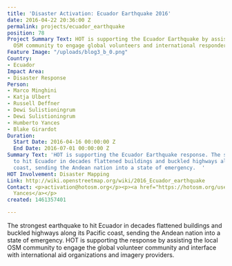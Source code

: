 ```yaml
---
title: 'Disaster Activation: Ecuador Earthquake 2016'
date: 2016-04-22 20:36:00 Z
permalink: projects/ecuador_earthquake
position: 78
Project Summary Text: HOT is supporting the Ecuador Earthquake by assisting the local
  OSM community to engage global volunteers and international responders
Feature Image: "/uploads/blog3_b_0.png"
Country:
- Ecuador
Impact Area:
- Disaster Response
Person:
- Marco Minghini
- Katja Ulbert
- Russell Deffner
- Dewi Sulistioningrum
- Dewi Sulistioningrum
- Humberto Yances
- Blake Girardot
Duration:
  Start Date: 2016-04-16 00:00:00 Z
  End Date: 2016-07-01 00:00:00 Z
Summary Text: 'HOT is supporting the Ecuador Earthquake response. The strongest earthquake
  to hit Ecuador in decades flattened buildings and buckled highways along its Pacific
  coast, sending the Andean nation into a state of emergency.  '
HOT Involvement: Disaster Mapping
Link: http://wiki.openstreetmap.org/wiki/2016_Ecuador_earthquake
Contact: <p>activation@hotosm.org</p><p><a href="https://hotosm.org/users/hyancesgmailcom">Humberto
  Yances</a></p>
created: 1461357401

---
```


<p>The strongest earthquake to hit Ecuador in decades flattened buildings and buckled highways along its Pacific coast, sending the Andean nation into a state of emergency. HOT is supporting the response by assisting the local OSM community to engage the global volunteer community and interface with international aid organizations and imagery providers. </p>
